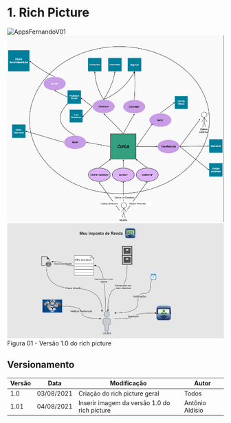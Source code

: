 
# 1. Rich Picture

<img width="800px" src="../../assets/RichPicture/v2.png" alt="AppsFernandoV01">
<img width="800px" src="../../assets/RichPicture/v01.png" alt="AppsFernandoV02">
<img width="800px" src="../../assets/RichPicture/prototipo2_fernando.png" alt="AppsFernandoV02">
<figcaption>Figura 01 - Versão 1.0 do rich picture  </figcaption>


## Versionamento
<center>

| Versão | Data | Modificação | Autor |
|--|--|--|--|
| 1.0  | 03/08/2021 | Criação do rich picture  geral | Todos |
| 1.01 | 04/08/2021 | Inserir imagem da versão 1.0 do rich picture | Antônio Aldísio |


</center>